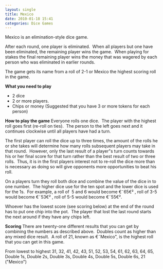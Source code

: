 ```yaml
---
layout: single
title: Mexico
date: 2010-01-18 15:41
categories: Dice Games
---
```

Mexico is an elimination-style dice game.

After each round, one player is eliminated.  When all players but one have been eliminated, the remaining player wins the game.  When playing for stakes the final remaining player wins the money that was wagered by each person who was eliminated in earlier rounds.

The game gets its name from a roll of 2-1 or Mexico the highest scoring roll in the game.

<strong>What you need to play</strong>
<ul>
	<li>2 dice</li>
	<li>2 or more players.</li>
	<li>Chips or money (Suggested that you have 3 or more tokens for each person)</li>
</ul>
<strong>How to play the game</strong>
Everyone rolls one dice.  The player with the highest roll goes first (re-roll on ties).  The person to the left goes next and it continues clockwise until all players have had a turn.

The first player can roll the dice up to three times, the amount of the rolls he or she takes will determine how many rolls subsequent players may take in that round.  However, only the last result of a player&quot;s turn counts towards his or her final score for that turn rather than the best result of two or three rolls.  Thus, it is in the first players interest not to re-roll the dice more than is necessary as doing so will give opponents more opportunities to beat his roll.

On a players turn they roll both dice and combine the value of the dice in to one number.  The higher dice use for the ten spot and the lower dice is used for the 1s.  For example, a roll of  5 and 6 would become €˜65€² , roll of 3-5 would become €˜53€² , roll of 5-5 would become €˜55€².

Whoever has the lowest score (see scoring below) at the end of the round has to put one chip into the pot.  The player that lost the last round starts the next around if they have any chips left.

<strong>Scoring</strong>
There are twenty-one different results that you can get by combining the numbers as described above.  Doubles count as higher than any mixed dice result.  A roll of 21, known as €˜Mexico&quot;, is the highest roll that you can get in this game.

From lowest to highest
31, 32, 41, 42, 43, 51, 52, 53, 54, 61, 62, 63, 64, 65, Double 1s, Double 2s, Double 3s, Double 4s, Double 5s, Double 6s, 21 ("Mexico")

